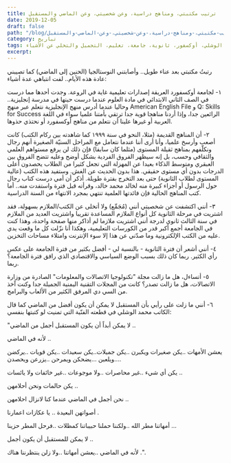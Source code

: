 ```yaml
---
title: ترتيب مكتبتي، ومناهج دراسية، وعن شخصيتي، وعن الماضي والمستقبل
date: 2019-12-05
draft: false
path: "/blog/ترتيب-مكتبتي،-ومناهج-دراسية،-وعن-شخصيتي،-وعن-الماضي-والمستقبل"
category: تباريح
tags: الوشلي، أوكسفور، ثانوية، جامعة، تعليم، التجميل والتخلي عن الأشياء
excerpt:
---
```


رتبتُ مكتبتي بعد عناء طويل.. وأصابتني النوستالجيا (الحنين إلى الماضي) كما تصيبني عادة هذه الأيام.. لفت انتباهي عدة أشياء:

١- لجامعة أوكسفورد العريقة إصدارات تعليمية غاية في الروعة. وجدت أحدها مما درست في الصف الثاني الابتدائي في مادة العلوم عندما درست حينها في مدرسة إنجليزية.. وحاليا عندما أدرس منهج الإنجليزية نتعلم عبر منهج American English File و Q: Skills for Success الرائعين جدا، وإذا أردنا مناهجا قوية جدا ترتقي بأمتنا علميا سواء في اللغة العربية أو غيرها علينا أن نتعلم من مناهج أوكسفورد أو نحتذي حذوها.

٢- أن المناهج القديمة (مثلا، النحو في سنة ١٩٩٩ كما شاهدته بين ركام الكتب) كانت أصعب وأرسخ علميا، وأنا أرى أننا عندما نتعامل مع المراحل السنيّة الصغيرة أنهم رجال ونكلّفهم بمناهج ثقيلة المستوى (مثلما كان سابقا) فإن ذلك لن يرفع مستواهم العلمي والثقافي وحسب، بل إنه سيظهر الفروق الفردية بشكل أوضح وعليه تتضح الفروق بين العبقري ومتوسط الذكاء بعيدا عن المهزلة التي تجعل كثيرا من الطلاب يحصدون أعلى الدرجات بدون أي مستوى حقيقي. هذا بدون الحديث عن الغش. وستفيد هذه الكتب (عالية المستوى لطلاب الثانوية) حتى بعد التخرج بفترة طويلة. أذكر أن أمي درست كتاب رجال حول الرسول أو أجزاء كبيرة منه لخالد محمد خالد، وقرأته قبل فترة واستفدت منه.. أما كتب المناهج الحالية فإن فائدتها العلمية تنتهي بمجرد الانتهاء من السنة الدراسية.

٣- أنني اكتشفت عن شخصيتي أنني (مُجَمِّع) ولا أتخلى عن الكتب/الملازم بسهولة، فقد اشتريت في مرحلة الثانوية كل أنواع الملازم المساعدة تقريبا واشتريت العديد من الملازم في سنة الثالث ثانوي لدرجة أنني اشتريت ملازما لم أذاكر منها صفحة واحدة، وهذا كنت في الجامعة أجمع أكبر قدر من الكورسات التعليمية، وهكذا أنا نزّلت كل ما وقعت يدي عليه من الكتب الإلكترونية وما صدّني عن هذا إلا سوء الإنترنت وامتلاء مساحات التخزين.

٤- أنني أشعر أن فترة الثانوية - بالنسبة لي - أفضل بكثير من فترة الجامعة على عكس رأي الكثير. ربما كان ذلك بسبب الوضع السياسي والاقتصادي الذي رافق فترة الجامعة؟ ربما.

٥- أتساءل، هل ما زالت مجلة "تكنولوجيا الاتصالات والمعلومات" الصادرة من وزارة الاتصالات، هل ما زالت تصدر؟ كانت من المجلات التقنية اليمنية الجميلة جدا وكنت آخذ من السي دي المرفق الكثير من الألعاب والبرامج.

٦- أنني ما زلت على رأيي بأن المستقبل لا يمكن أن يكون أفضل من الماضي كما قال الكاتب محمد الوشلي في قطعته الفنّية التي تمنيت لو كتبتها بنفسي:

"لا يمكن أبداً أن يكون المستقبل أجمل من الماضي ..

لأنه في الماضي ..

يعشن الأمهات ..يكن صغيرات ويكبرن ..يكن جميلات..يكن سعيدات ..يكن قويات ..يركضن ..ويلعبن ...يضحكن ويمرحن ..يزرعن ويحصدن..

يكن أي شيء ..غير محاصرات ..ولا موجوعات ..غير خائفات ولا يائسات ..

يكن حالمات ونحن أحلامهن ..

نحن أجمل في الماضي عندما كنا لانزال احلامهن ..

أصواتهن البعيدة .. يا عكازات اعمارنا .

أمهاتنا مطر الله ..ولكننا حملنا حبيباتنا كمظلات ..فرحل المطر حزينا ...

لا يمكن للمستقبل أن يكون أجمل ..

لأنه في الماضي ..يعشن أمهاتنا ..ولا زلن ينتظرننا هناك .".